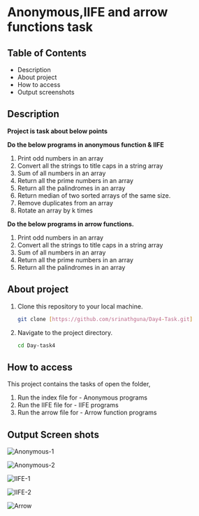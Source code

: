 # Anonymous,IIFE and arrow functions task

## Table of Contents
- Description
- About project
- How to access
- Output screenshots
## Description

**Project is task about below points**

**Do the below programs in anonymous function & IIFE**
1. Print odd numbers in an array
2. Convert all the strings to title caps in a string array
3. Sum of all numbers in an array
4. Return all the prime numbers in an array
5. Return all the palindromes in an array
6. Return median of two sorted arrays of the same size.
7. Remove duplicates from an array
8. Rotate an array by k times

**Do the below programs in arrow functions.**
1. Print odd numbers in an array
2. Convert all the strings to title caps in a string array
3. Sum of all numbers in an array
4. Return all the prime numbers in an array
5. Return all the palindromes in an array

## About project

1. Clone this repository to your local machine.
   ```bash
   git clone [https://github.com/srinathguna/Day4-Task.git]
   ```

2. Navigate to the project directory.
   ```bash
   cd Day-task4
   ```

## How to access
This project contains the tasks of 
open the folder,
1. Run the index file for  - Anonymous programs
2. Run the IIFE file for - IIFE programs
3. Run the arrow file for - Arrow function programs

## Output Screen shots

![Anonymous-1](https://github.com/srinathguna/Day4-Task/assets/5001355/b37ef9bd-d233-41ae-8923-7ba187f7a481)

![Anonymous-2](https://github.com/srinathguna/Day4-Task/assets/5001355/5352545d-626d-4027-8a04-ae077dad6f87)

![IIFE-1](https://github.com/srinathguna/Day4-Task/assets/5001355/108b9298-24fa-4edc-b6f5-e99b98025689)

![IIFE-2](https://github.com/srinathguna/Day4-Task/assets/5001355/bbdf2e18-6128-431c-9eea-b7e0c021dd6d)

![Arrow](https://github.com/srinathguna/Day4-Task/assets/5001355/b4ac360c-10bf-4b97-bda8-7f108ad5b1b9)





